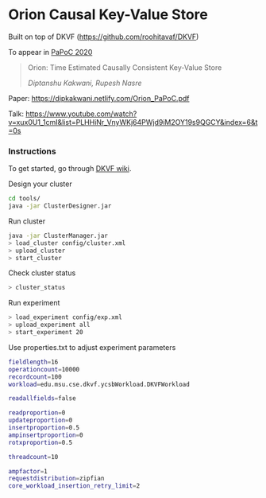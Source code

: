 # Orion Causal Key-Value Store

Built on top of DKVF (https://github.com/roohitavaf/DKVF)

To appear in [PaPoC 2020](https://papoc-workshop.github.io/2020/)

> Orion: Time Estimated Causally Consistent Key-Value Store
>
> *Diptanshu Kakwani, Rupesh Nasre*

Paper: https://dipkakwani.netlify.com/Orion_PaPoC.pdf

Talk: https://www.youtube.com/watch?v=xux0U1_1cmI&list=PLHHiNr_VnyWKj64PWjd9iM2OY19s9QGCY&index=6&t=0s

### Instructions

To get started, go through [DKVF wiki](https://github.com/roohitavaf/DKVF/wiki).

Design your cluster

```bash
cd tools/
java -jar ClusterDesigner.jar
```

Run cluster

```bash
java -jar ClusterManager.jar
> load_cluster config/cluster.xml
> upload_cluster
> start_cluster
```

Check cluster status

```bash
> cluster_status
```

Run experiment

```bash
> load_experiment config/exp.xml
> upload_experiment all
> start_experiment 20
```

Use properties.txt to adjust experiment parameters

```bash
fieldlength=16
operationcount=10000
recordcount=100
workload=edu.msu.cse.dkvf.ycsbWorkload.DKVFWorkload

readallfields=false

readproportion=0
updateproportion=0
insertproportion=0.5
ampinsertproportion=0
rotxproportion=0.5

threadcount=10

ampfactor=1
requestdistribution=zipfian
core_workload_insertion_retry_limit=2
```

